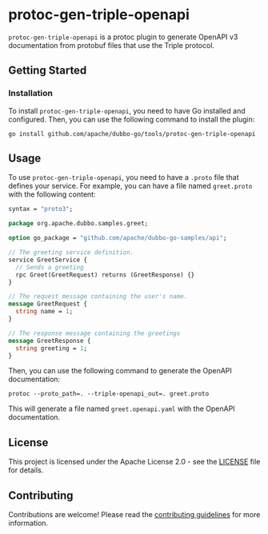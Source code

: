 # protoc-gen-triple-openapi

`protoc-gen-triple-openapi` is a protoc plugin to generate OpenAPI v3 documentation from protobuf files that use the Triple protocol.

## Getting Started

### Installation

To install `protoc-gen-triple-openapi`, you need to have Go installed and configured. Then, you can use the following command to install the plugin:

```shell
go install github.com/apache/dubbo-go/tools/protoc-gen-triple-openapi
```

## Usage

To use `protoc-gen-triple-openapi`, you need to have a `.proto` file that defines your service. For example, you can have a file named `greet.proto` with the following content:

```proto
syntax = "proto3";

package org.apache.dubbo.samples.greet;

option go_package = "github.com/apache/dubbo-go-samples/api";

// The greeting service definition.
service GreetService {
  // Sends a greeting
  rpc Greet(GreetRequest) returns (GreetResponse) {}
}

// The request message containing the user's name.
message GreetRequest {
  string name = 1;
}

// The response message containing the greetings
message GreetResponse {
  string greeting = 1;
}
```

Then, you can use the following command to generate the OpenAPI documentation:

```shell
protoc --proto_path=. --triple-openapi_out=. greet.proto
```

This will generate a file named `greet.openapi.yaml` with the OpenAPI documentation.

## License

This project is licensed under the Apache License 2.0 - see the [LICENSE](LICENSE) file for details.

## Contributing

Contributions are welcome! Please read the [contributing guidelines](CONTRIBUTING.md) for more information.
